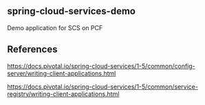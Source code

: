 spring-cloud-services-demo
---
Demo application for SCS on PCF

## References
https://docs.pivotal.io/spring-cloud-services/1-5/common/config-server/writing-client-applications.html

https://docs.pivotal.io/spring-cloud-services/1-5/common/service-registry/writing-client-applications.html